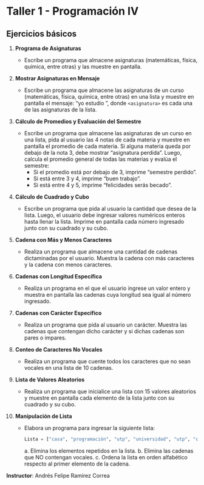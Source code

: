 # Taller 1 - Programación IV

## Ejercicios básicos

1. **Programa de Asignaturas**
   - Escribe un programa que almacene asignaturas (matemáticas, física, química, entre otras) y las muestre en pantalla.

2. **Mostrar Asignaturas en Mensaje**
   - Escribe un programa que almacene las asignaturas de un curso (matemáticas, física, química, entre otras) en una lista y muestre en pantalla el mensaje: “yo estudio <asignatura>”, donde `<asignatura>` es cada una de las asignaturas de la lista.

3. **Cálculo de Promedios y Evaluación del Semestre**
   - Escribe un programa que almacene las asignaturas de un curso en una lista, pida al usuario las 4 notas de cada materia y muestre en pantalla el promedio de cada materia. Si alguna materia queda por debajo de la nota 3, debe mostrar “asignatura perdida”. Luego, calcula el promedio general de todas las materias y evalúa el semestre:
     - Si el promedio está por debajo de 3, imprime “semestre perdido”.
     - Si está entre 3 y 4, imprime “buen trabajo”.
     - Si está entre 4 y 5, imprime “felicidades serás becado”.

4. **Cálculo de Cuadrado y Cubo**
   - Escribe un programa que pida al usuario la cantidad que desea de la lista. Luego, el usuario debe ingresar valores numéricos enteros hasta llenar la lista. Imprime en pantalla cada número ingresado junto con su cuadrado y su cubo.

5. **Cadena con Más y Menos Caracteres**
   - Realiza un programa que almacene una cantidad de cadenas dictaminadas por el usuario. Muestra la cadena con más caracteres y la cadena con menos caracteres.

6. **Cadenas con Longitud Específica**
   - Realiza un programa en el que el usuario ingrese un valor entero y muestra en pantalla las cadenas cuya longitud sea igual al número ingresado.

7. **Cadenas con Carácter Específico**
   - Realiza un programa que pida al usuario un carácter. Muestra las cadenas que contengan dicho carácter y si dichas cadenas son pares o impares.

8. **Conteo de Caracteres No Vocales**
   - Realiza un programa que cuente todos los caracteres que no sean vocales en una lista de 10 cadenas.

9. **Lista de Valores Aleatorios**
   - Realiza un programa que inicialice una lista con 15 valores aleatorios y muestre en pantalla cada elemento de la lista junto con su cuadrado y su cubo.

10. **Manipulación de Lista**
    - Elabora un programa para ingresar la siguiente lista:
      ```python
      Lista = ["casa", "programación", "utp", "universidad", "utp", "casa", "casa", "thj", "vbh", "456", "987"]
      ```
      a. Elimina los elementos repetidos en la lista.
      b. Elimina las cadenas que NO contengan vocales.
      c. Ordena la lista en orden alfabético respecto al primer elemento de la cadena.

**Instructor**: Andrés Felipe Ramirez Correa

